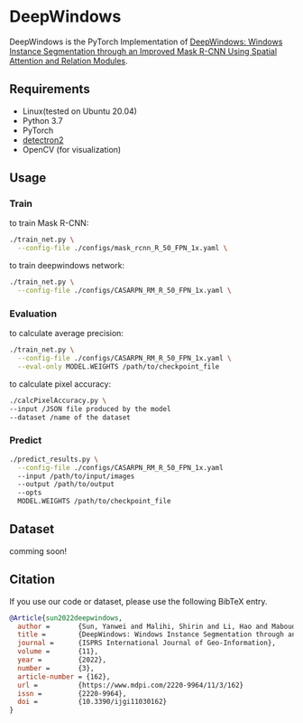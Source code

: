 # DeepWindows

DeepWindows is the PyTorch Implementation of [DeepWindows: Windows Instance Segmentation through an Improved Mask R-CNN
 Using Spatial Attention and Relation Modules](https://www.mdpi.com/2220-9964/11/3/162).

## Requirements
- Linux(tested on Ubuntu 20.04)
- Python 3.7
- PyTorch
- [detectron2](https://github.com/facebookresearch/detectron2)
- OpenCV (for visualization)

## Usage

### Train
to train Mask R-CNN:
```bash
./train_net.py \
  --config-file ./configs/mask_rcnn_R_50_FPN_1x.yaml \
```
to train deepwindows network:
```bash
./train_net.py \
  --config-file ./configs/CASARPN_RM_R_50_FPN_1x.yaml \
```
### Evaluation
to calculate average precision:
```bash
./train_net.py \
  --config-file ./configs/CASARPN_RM_R_50_FPN_1x.yaml \
  --eval-only MODEL.WEIGHTS /path/to/checkpoint_file
```
to calculate pixel accuracy:
```bash
./calcPixelAccuracy.py \
--input /JSON file produced by the model
--dataset /name of the dataset
```

### Predict
```bash
./predict_results.py \
  --config-file ./configs/CASARPN_RM_R_50_FPN_1x.yaml
  --input /path/to/input/images
  --output /path/to/output
  --opts
  MODEL.WEIGHTS /path/to/checkpoint_file
```

## Dataset
comming soon!

## Citation

If you use our code or dataset, please use the following BibTeX entry.

```BibTeX
@Article{sun2022deepwindows,
  author =       {Sun, Yanwei and Malihi, Shirin and Li, Hao and Maboudi, Mehdi},
  title =        {DeepWindows: Windows Instance Segmentation through an Improved Mask R-CNN Using Spatial Attention and Relation Modules},
  journal =      {ISPRS International Journal of Geo-Information},
  volume =       {11},
  year =         {2022},
  number =       {3},
  article-number = {162},
  url =          {https://www.mdpi.com/2220-9964/11/3/162}
  issn =         {2220-9964},
  doi =          {10.3390/ijgi11030162}
}
```
